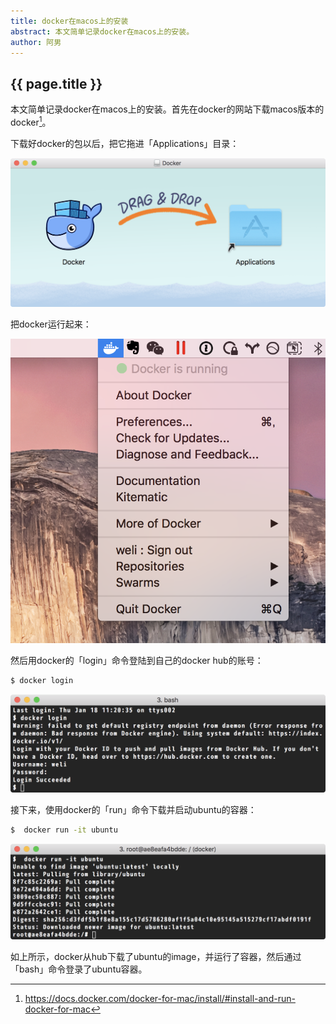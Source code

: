 ```yaml
---
title: docker在macos上的安装
abstract: 本文简单记录docker在macos上的安装。
author: 阿男
---
```


## {{ page.title }} 

本文简单记录docker在macos上的安装。首先在docker的网站下载macos版本的docker[^web]。

[^web]: https://docs.docker.com/docker-for-mac/install/#install-and-run-docker-for-mac

下载好docker的包以后，把它拖进「Applications」目录：

![](https://raw.githubusercontent.com/liweinan/blogpicbackup/master/data/FinderScreenSnapz005.1a4c65b24c7a447e96f2c33273e5c555.png)

把docker运行起来：

![](https://raw.githubusercontent.com/liweinan/blogpicbackup/master/data/WeChatScreenSnapz003.c64d9ea820734912a0832dafceab30ca.png)

然后用docker的「login」命令登陆到自己的docker hub的账号：

```bash
$ docker login
```

![](https://raw.githubusercontent.com/liweinan/blogpicbackup/master/data/iTerm2ScreenSnapz001.63e0353e87d84ccbb11bd421fc151ade.png)

接下来，使用docker的「run」命令下载并启动ubuntu的容器：

```bash
$  docker run -it ubuntu
```

![](https://raw.githubusercontent.com/liweinan/blogpicbackup/master/data/iTerm2ScreenSnapz002.a62a0f80eb5d425eb3972038ef0ca9fa.png)

如上所示，docker从hub下载了ubuntu的image，并运行了容器，然后通过「bash」命令登录了ubuntu容器。




